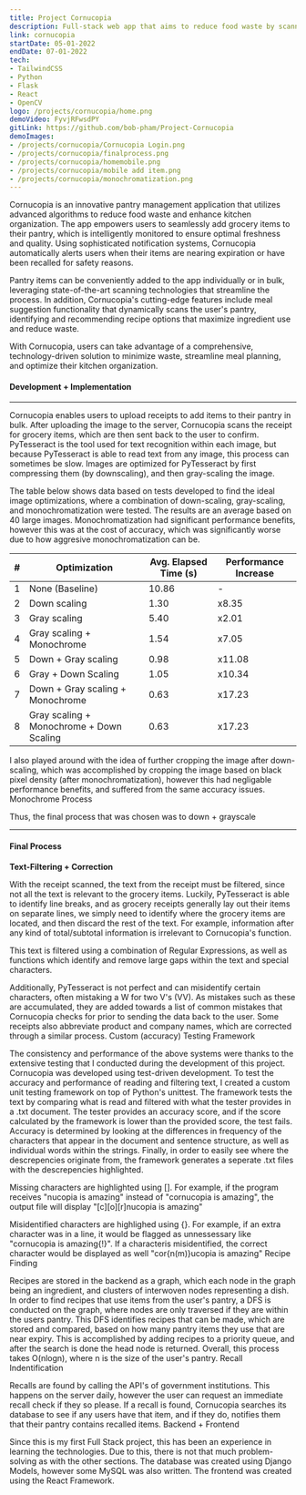 ```yaml
---
title: Project Cornucopia
description: Full-stack web app that aims to reduce food waste by scanning user grocery receipts to manage kitchen pantries
link: cornucopia
startDate: 05-01-2022
endDate: 07-01-2022
tech: 
- TailwindCSS
- Python
- Flask
- React
- OpenCV
logo: /projects/cornucopia/home.png
demoVideo: FyvjRFwsdPY
gitLink: https://github.com/bob-pham/Project-Cornucopia
demoImages:
- /projects/cornucopia/Cornucopia Login.png
- /projects/cornucopia/finalprocess.png
- /projects/cornucopia/homemobile.png
- /projects/cornucopia/mobile add item.png
- /projects/cornucopia/monochromatization.png
---
```


Cornucopia is an innovative pantry management application that utilizes advanced algorithms to reduce food waste and enhance kitchen organization. The app empowers users to seamlessly add grocery items to their pantry, which is intelligently monitored to ensure optimal freshness and quality. Using sophisticated notification systems, Cornucopia automatically alerts users when their items are nearing expiration or have been recalled for safety reasons.

Pantry items can be conveniently added to the app individually or in bulk, leveraging state-of-the-art scanning technologies that streamline the process. In addition, Cornucopia's cutting-edge features include meal suggestion functionality that dynamically scans the user's pantry, identifying and recommending recipe options that maximize ingredient use and reduce waste.

With Cornucopia, users can take advantage of a comprehensive, technology-driven solution to minimize waste, streamline meal planning, and optimize their kitchen organization.

#### Development + Implementation

---

Cornucopia enables users to upload receipts to add items to their pantry in bulk. After uploading the image to the server, Cornucopia scans the receipt for grocery items, which are then sent back to the user to confirm. PyTesseract is the tool used for text recognition within each image, but because PyTesseract is able to read text from any image, this process can sometimes be slow. Images are optimized for PyTesseract by first compressing them (by downscaling), and then gray-scaling the image.

The table below shows data based on tests developed to find the ideal image optimizations, where a combination of down-scaling, gray-scaling, and monochromatization were tested. The results are an average based on 40 large images. Monochromatization had significant performance benefits, however this was at the cost of accuracy, which was significantly worse due to how aggresive monochromatization can be.

| #  | Optimization                          | Avg. Elapsed Time (s) | Performance Increase |
|----|--------------------------------------|----------------------|---------------------|
| 1  | None (Baseline)                      | 10.86                | -                   |
| 2  | Down scaling                         | 1.30                 | x8.35               |
| 3  | Gray scaling                         | 5.40                 | x2.01               |
| 4  | Gray scaling + Monochrome            | 1.54                 | x7.05               |
| 5  | Down + Gray scaling                  | 0.98                 | x11.08              |
| 6  | Gray + Down Scaling                  | 1.05                 | x10.34              |
| 7  | Down + Gray scaling + Monochrome     | 0.63                 | x17.23              |
| 8  | Gray scaling + Monochrome + Down Scaling | 0.63             | x17.23              |


I also played around with the idea of further cropping the image after down-scaling, which was accomplished by cropping the image based on black pixel density (after monochromatization), however this had negligable performance benefits, and suffered from the same accuracy issues.
Monochrome Process

Thus, the final process that was chosen was to down + grayscale

---

#### Final Process

**Text-Filtering + Correction**

With the receipt scanned, the text from the receipt must be filtered, since not all the text is relevant to the grocery items. Luckily, PyTesseract is able to identify line breaks, and as grocery receipts generally lay out their items on separate lines, we simply need to identify where the grocery items are located, and then discard the rest of the text. For example, information after any kind of total/subtotal information is irrelevant to Cornucopia's function.

This text is filtered using a combination of Regular Expressions, as well as functions which identify and remove large gaps within the text and special characters.

Additionally, PyTesseract is not perfect and can misidentify certain characters, often mistaking a W for two V's (VV). As mistakes such as these are accumulated, they are added towards a list of common mistakes that Cornucopia checks for prior to sending the data back to the user. Some receipts also abbreviate product and company names, which are corrected through a similar process.
Custom (accuracy) Testing Framework

The consistency and performance of the above systems were thanks to the extensive testing that I conducted during the development of this project. Cornucopia was developed using test-driven development. To test the accuracy and performance of reading and filtering text, I created a custom unit testing framework on top of Python's unittest. The framework tests the text by comparing what is read and filtered with what the tester provides in a .txt document. The tester provides an accuracy score, and if the score calculated by the framework is lower than the provided score, the test fails. Accuracy is determined by looking at the differences in frequency of the characters that appear in the document and sentence structure, as well as individual words within the strings. Finally, in order to easily see where the descrepencies originate from, the framework generates a seperate .txt files with the descrepencies highlighted.

Missing characters are highlighted using \[\]. For example, if the program receives "nucopia is amazing" instead of "cornucopia is amazing", the output file will display "\[c\]\[o\]\[r\]nucopia is amazing"

Misidentified characters are highlighed using \{\}. For example, if an extra character was in a line, it would be flagged as unnessessary like "cornucopia is amazing\{!\}". If a characteris misidentified, the correct character would be displayed as well "cor\{n\(m\)\}ucopia is amazing"
Recipe Finding

Recipes are stored in the backend as a graph, which each node in the graph being an ingredient, and clusters of interwoven nodes representing a dish. In order to find recipes that use items from the user's pantry, a DFS is conducted on the graph, where nodes are only traversed if they are within the users pantry. This DFS identifies recipes that can be made, which are stored and compared, based on how many pantry items they use that are near expiry. This is accomplished by adding recipes to a priority queue, and after the search is done the head node is returned. Overall, this process takes O(nlogn), where n is the size of the user's pantry.
Recall Indentification

Recalls are found by calling the API's of government institutions. This happens on the server daily, however the user can request an immediate recall check if they so please. If a recall is found, Cornucopia searches its database to see if any users have that item, and if they do, notifies them that their pantry contains recalled items.
Backend + Frontend

Since this is my first Full Stack project, this has been an experience in learning the technologies. Due to this, there is not that much problem-solving as with the other sections. The database was created using Django Models, however some MySQL was also written. The frontend was created using the React Framework.
